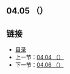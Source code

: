 ## 04.05 （）


## 链接
* [目录](https://github.com/alphaxlvii/go-zh/blob/master/tour/directory.md)
* 上一节：[04.04 （）](https://github.com/alphaxlvii/go-zh/blob/master/tour/04.04.md)
* 下一节：[04.06 （）](https://github.com/alphaxlvii/go-zh/blob/master/tour/04.06.md)
